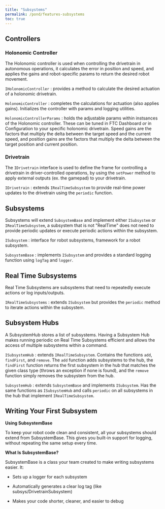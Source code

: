 ```yaml
---
title: "Subsystems"
permalink: /pond/features-subsystems
toc: true
---
```


## Controllers
### Holonomic Controller
The Holonomic controller is used when controlling the drivetrain in autonomous operations, it calculates the error in position and speed,  and applies the gains and robot-specific params to return the desired robot movement.

`IHolonomicController` : provides a method to calculate the desired actuation of a holonomic drivetrain.

`HolonomicController` : completes the calculations for actuation (also applies gains). Initializes the controller with params and logging utilities.

`HolonomicControllerParams` : holds the adjustable params within instsances of the Holonomic controller. These can be tuned in FTC Dashboard *or* in Configuration to your specific holonomic drivetrain. Speed gains are the factors that multiply the delta between the target speed and the current speed, and position gains are the factors that multiply the delta between the target position and current position.

### Drivetrain
The `IDrivetrain` interface is used to define the frame for controlling a drivetrain in driver-controlled operations, by using the `setPower` method to apply external outputs (ex. the gamepad) to your drivetrain.

`IDrivetrain` : extends `IRealTimeSubsystem` to provide real-time power updates to the drivetrain using the `periodic` function.

## Subsystems
Subsystems will extend `SubsystemBase` and implement either `ISubsystem` or `IRealTimeSubsystem`, a subsystem that is not "RealTime" does not need to provide periodic updates or execute periodic actions within the subsystem.

`ISubsystem` : interface for robot subsystems, framework for a robot subsystem.

`SubsystemBase` : implements `ISubsystem` and provides a standard logging function using `logTag` and `logger`.

## Real Time Subsystems
Real Time Subsystems are subsystems that need to repeatedly execute actions or log inputs/outputs.

`IRealTimeSubsystems` : extends `ISubsystem` but provides the `periodic` method to iterate actions within the subsystem. 

## Subsystem Hubs
A SubsystemHub stores a list of subsystems. Having a Subsystem Hub makes running periodic on Real Time Subsystems efficient and allows the access of multiple subsystems within a command.

`ISubsystemHub` : extends `IRealTimeSubsystem`. Contains the functions `add`, `findFirst`, and `remove`. The `add` function adds subsystems to the hub, the `findFirst` function returns the first subsystem in the hub that matches the given class type (throws an exception if none is found), and the `remove` function simply removes the subsystem from the hub.

`SubsystemHub` : extends `SubsystemBase` and implements `ISubsystem`. Has the same functions as `ISubsystemHub` and calls `periodic` on all subsystems in the hub that implement `IRealTimeSubsystem`.




## Writing Your First Subsystem

**Using SubsystemBase**

To keep your robot code clean and consistent, all your subsystems should extend from SubsystemBase. This gives you built-in support for logging, without repeating the same setup every time.

**What Is SubsystemBase?**

SubsystemBase is a class your team created to make writing subsystems easier. It:

- Sets up a logger for each subsystem

- Automatically generates a clear log tag (like subsys/DrivetrainSubsystem)

- Makes your code shorter, cleaner, and easier to debug